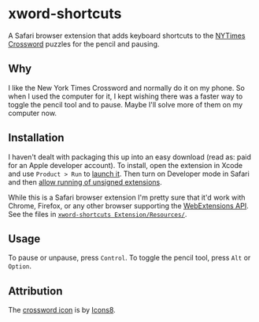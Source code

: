 # xword-shortcuts

A Safari browser extension that adds keyboard shortcuts to the [NYTimes Crossword](https://www.nytimes.com/crosswords) puzzles
for the pencil and pausing.

## Why

I like the New York Times Crossword and normally do it on my phone. So when I used the computer for it,
I kept wishing there was a faster way to toggle the pencil tool and to pause. Maybe
I'll solve more of them on my computer now.

## Installation

I haven't dealt with packaging this up into an easy download (read as: paid for an Apple developer account).
To install, open the extension in Xcode and use `Product > Run` to [launch it](https://developer.apple.com/documentation/safariservices/safari_web_extensions/running_your_safari_web_extension#3744471).
Then turn on Developer mode in Safari and then [allow running of unsigned extensions](https://developer.apple.com/documentation/safariservices/safari_web_extensions/running_your_safari_web_extension#3744467).

While this is a Safari browser extension I'm pretty sure that it'd work with Chrome, Firefox, or any other browser supporting the [WebExtensions API](https://extensionworkshop.com/documentation/develop/about-the-webextensions-api/). See the files in [`xword-shortcuts Extension/Resources/`](xword-shortcuts%20Extension/Resources/).

## Usage

To pause or unpause, press `Control`.
To toggle the pencil tool, press `Alt` or `Option`.

## Attribution

The [crossword icon](https://icons8.com/icon/4BA2477uXCGm/crossword) is by [Icons8](https://icons8.com).
